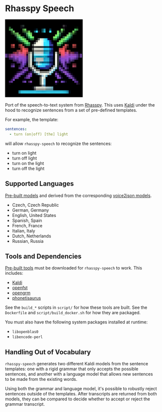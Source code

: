 # Rhasspy Speech

![logo](logo.png)

Port of the speech-to-text system from [Rhasspy](https://rhasspy.readthedocs.io/en/latest/). This uses [Kaldi](https://kaldi-asr.org/) under the hood to recognize sentences from a set of pre-defined templates.

For example, the template:

``` yaml
sentences:
  - turn (on|off) [the] light
```

will allow `rhasspy-speech` to recognize the sentences:

* turn on light
* turn off light
* turn on the light
* turn off the light

## Supported Languages

[Pre-built models](https://huggingface.co/datasets/rhasspy/rhasspy-speech/tree/main/models) and derived from the corresponding [voice2json models](https://github.com/synesthesiam/voice2json-profiles).

* Czech, Czech Republic
* German, Germany
* English, United States
* Spanish, Spain
* French, France
* Italian, Italy
* Dutch, Netherlands
* Russian, Russia

## Tools and Dependencies

[Pre-built tools](https://huggingface.co/datasets/rhasspy/rhasspy-speech/tree/main/tools) must be downloaded for `rhasspy-speech` to work. This includes:

* [Kaldi](https://kaldi-asr.org/)
* [openfst](https://www.openfst.org)
* [opengrm](https://www.opengrm.org)
* [phonetisaurus](https://github.com/AdolfVonKleist/Phonetisaurus)

See the `build_*` scripts in `script/` for how these tools are built. See the `Dockerfile` and `script/build_docker.sh` for how they are packaged.

You must also have the following system packages installed at runtime:

* `libopenblas0`
* `libencode-perl`

## Handling Out of Vocabulary

`rhasspy-speech` generates two different Kaldi models from the sentence templates: one with a rigid grammar that only accepts the possible sentences, and another with a language model that allows new sentences to be made from the existing words.

Using both the grammar and language model, it's possible to robustly reject sentences outside of the templates. After transcripts are returned from both models, they can be compared to decide whether to accept or reject the grammar transcript.
